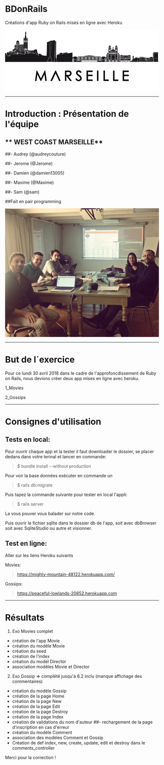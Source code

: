 # BDonRails
Créations d'app Ruby on Rails mises en ligne avec Heroku



![alt tag](images/img-marseille-3.png)

-------------

# Introduction : Présentation de l'équipe

## ** WEST COAST MARSEILLE**
##- Audrey (@audreycouture)

##- Jerome (@Jerome)

##- Damien (@damien13005)

##- Maxime (@Maxime)

##- Sam 	(@sam)


##Fait en pair programming

![alt tag](images/pairProgramming.jpg)

-------------

# But de l´exercice

Pour ce lundi 30 avril 2018 dans le cadre de l'approfoncdissement de Ruby on Rails, nous devions créer deux app mises en ligne avec heroku. 

1_Movies

2_Gossips

------------

# Consignes d'utilisation

## Tests en local:

Pour ouvrir chaque app et la tester il faut downloader le dossier, se placer dedans dans votre terinal et lancer en commande:

> $ bundle install --without production


Pour voir la base données exécuter en commande un

> $ rails db:migrate

Puis tapez la commande suivante pour tester en local l'appli:

> $ rails server

La vous pouver vous balader sur notre code.

Puis ouvrir le fichier sqlite dans le dossier db de l'app, soit avec dbBrowser soit avec SqliteStudio ou autre et visionner.

## Test en ligne:

Aller sur les liens Heroku suivants

Movies:

> https://mighty-mountain-48122.herokuapp.com/

Gossips:

> https://peaceful-lowlands-20852.herokuapp.com


------------

# Résultats
1. Exo Movies complet
- création de l'app Movie
- création du modèle Movie
- création du seed
- création de l'index
- création du model Director
- association modèles Movie et Director



2. Exo Gossip => complété jusqu'à 6.2 inclu (manque affichage des commentaires)
- création du modèle Gossip
- création de la page Home
- création de la page New
- création de la page Edit
- création de la page Destroy
- création de la page Index
- création de validations du nom d'auteur
##- rechargement de la page d'inscription en cas d'erreur
- création du modèle Comment
- association des modèles Comment et Gossip
- Création de def index, new, create, update, edit et destroy dans le comments_controller







Merci pour la correction ! 
